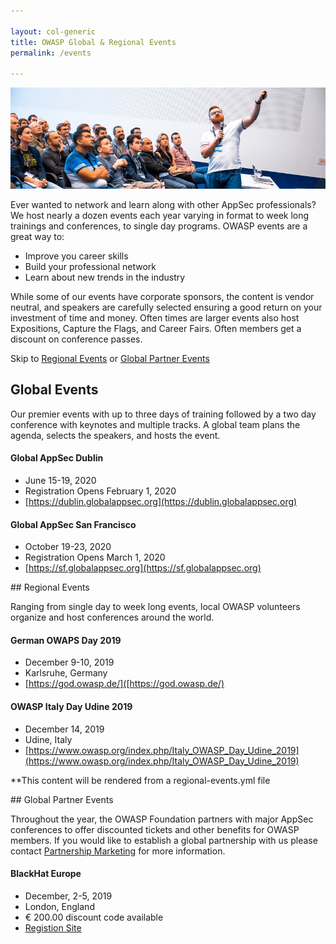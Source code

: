 ```yaml
---

layout: col-generic
title: OWASP Global & Regional Events
permalink: /events

---
```

<img src="/assets/images/web/events-header.png" alt="Attendees at a Global AppSec Conference">

Ever wanted to network and learn along with other AppSec professionals? We host nearly a dozen events each year varying in format to week long trainings and conferences, to single day programs. OWASP events are a great way to:

- Improve you career skills
- Build your professional network
- Learn about new trends in the industry

While some of our events have corporate sponsors, the content is vendor neutral, and speakers are carefully selected ensuring a good return on your investment of time and money. Often times are larger events also host Expositions, Capture the Flags, and Career Fairs. Often members get a discount on conference passes.

Skip to <a href="#regionalevents">Regional Events</a> or <a href="#globalpartnerevents">Global Partner Events</a>

## Global Events

Our premier events with up to three days of training followed by a two day conference with keynotes and multiple tracks. A global team plans the agenda, selects the speakers, and hosts the event.

#### Global AppSec Dublin
- June 15-19, 2020
- Registration Opens February 1, 2020
- [https://dublin.globalappsec.org](https://dublin.globalappsec.org)

#### Global AppSec San Francisco
- October 19-23, 2020
- Registration Opens March 1, 2020
- [https://sf.globalappsec.org](https://sf.globalappsec.org)

<a name="regionalevents">
## Regional Events

Ranging from single day to week long events, local OWASP volunteers organize and host conferences around the world. 

#### German OWAPS Day 2019
- December 9-10, 2019
- Karlsruhe, Germany
- [https://god.owasp.de/]([https://god.owasp.de/)

#### OWASP Italy Day Udine 2019
- December 14, 2019
- Udine, Italy
- [https://www.owasp.org/index.php/Italy_OWASP_Day_Udine_2019](https://www.owasp.org/index.php/Italy_OWASP_Day_Udine_2019)

**This content will be rendered from a regional-events.yml file

<a name="globalpartnerevents">
## Global Partner Events

Throughout the year, the OWASP Foundation partners with major AppSec conferences to offer discounted tickets and other benefits for OWASP members. If you would like to establish a global partnership with us please contact [Partnership Marketing](mailto:lisa.jones@owasp.com?subject=Partnership%20Marketing) for more information.

#### BlackHat Europe
- December, 2-5, 2019
- London, England
- € 200.00 discount code available
- [Registion Site](https://www.blackhat.com/eu-19/?_mc=sem_x_bheur_le_tsnr_bheu_x_goog_x-BHEU2019Beu&ppc=y&kw=x&gclid=EAIaIQobChMI7M7t_9im5QIVAj0MCh1kDAAlEAAYASAAEgK18vD_BwE)
